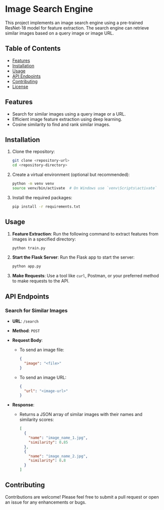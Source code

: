# Image Search Engine

This project implements an image search engine using a pre-trained ResNet-18 model for feature extraction. The search engine can retrieve similar images based on a query image or image URL.

## Table of Contents

- [Features](#features)
- [Installation](#installation)
- [Usage](#usage)
- [API Endpoints](#api-endpoints)
- [Contributing](#contributing)
- [License](#license)

## Features

- Search for similar images using a query image or a URL.
- Efficient image feature extraction using deep learning.
- Cosine similarity to find and rank similar images.

## Installation

1. Clone the repository:

   ```bash
   git clone <repository-url>
   cd <repository-directory>
   ```

2. Create a virtual environment (optional but recommended):

   ```bash
   python -m venv venv
   source venv/bin/activate  # On Windows use `venv\Scripts\activate`
   ```

3. Install the required packages:
   ```bash
   pip install -r requirements.txt
   ```

## Usage

1. **Feature Extraction**: Run the following command to extract features from images in a specified directory:

   ```bash
   python train.py
   ```

2. **Start the Flask Server**: Run the Flask app to start the server:

   ```bash
   python app.py
   ```

3. **Make Requests**: Use a tool like `curl`, Postman, or your preferred method to make requests to the API.

## API Endpoints

### Search for Similar Images

- **URL**: `/search`
- **Method**: `POST`
- **Request Body**:

  - To send an image file:
    ```json
    {
      "image": "<file>"
    }
    ```
  - To send an image URL:
    ```json
    {
      "url": "<image-url>"
    }
    ```

- **Response**:
  - Returns a JSON array of similar images with their names and similarity scores:
    ```json
    [
      {
        "name": "image_name_1.jpg",
        "similarity": 0.85
      },
      {
        "name": "image_name_2.jpg",
        "similarity": 0.8
      }
    ]
    ```

## Contributing

Contributions are welcome! Please feel free to submit a pull request or open an issue for any enhancements or bugs.
